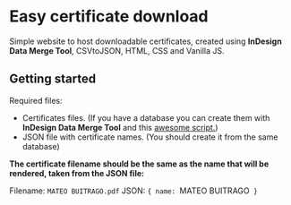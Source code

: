 # Easy certificate download

Simple website to host downloadable certificates, created using **InDesign Data Merge Tool**, CSVtoJSON, HTML, CSS and Vanilla JS.

## Getting started

Required files:
* Certificates files. (If you have a database you can create them with **InDesign Data Merge Tool** and this [awesome script.](https://colecandoo.com/2015/09/04/data-merge-from-indesign-to-unique-filenames-now-a-reality/))
* JSON file with certificate names. (You should create it from the same database)

**The certificate filename should be the same as the name that will be rendered, taken from the JSON file:**

Filename: `MATEO BUITRAGO.pdf`
JSON: `{
	name: `MATEO BUITRAGO`
}`
